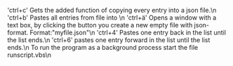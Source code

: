 
'ctrl+c' Gets the added function of copying every entry into a json file.\n
'ctrl+b' Pastes all entries from file into \n
'ctrl+ä' Opens a window with a text box, by clicking the button you create a new empty file with json-format. Format:"myfile.json"\n
'ctrl+4' Pastes one entry back in the list until the list ends.\n 
'ctrl+6' pastes one entry forward in the list until the list ends.\n
 To run the program as a background process start the file runscript.vbs\n


